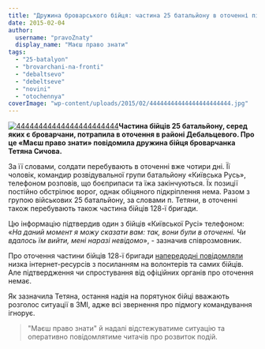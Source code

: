 ```yaml
---
title: "Дружина броварського бійця: частина 25 батальйону в оточенні під Дебальцевим"
date: 2015-02-04
author: 
  username: "pravoZnaty"
  display_name: "Маєш право знати"
tags: 
  - "25-batalyon"
  - "brovarchani-na-fronti"
  - "debaltsevo"
  - "debeltseve"
  - "novini"
  - "otochennya"
coverImage: "wp-content/uploads/2015/02/44444444444444444444444.jpg"
---
```


[![44444444444444444444444](https://mpz.brovary.org/wp-content/uploads/2015/02/44444444444444444444444.jpg)](https://mpz.brovary.org/wp-content/uploads/2015/02/44444444444444444444444.jpg)**Частина бійців 25 батальйону, серед яких є броварчани, потрапила в оточення в районі Дебальцевого. Про це «Маєш право знати» повідомила дружина бійця броварчанка Тетяна Сичова.**

За її словами, солдати перебувають в оточенні вже чотири дні. Її чоловік, командир розвідувальної групи батальйону «Київська Русь», телефоном розповів, що боєприпаси та їжа закінчуються. Їх позиції постійно обстрілює ворог, однак обіцяного підкріплення нема. Разом з групою військових 25 батальйону, за словами п. Тетяни, в оточенні також перебувають також частина бійців 128-ї бригади.

Цю інформацію підтвердив один з бійців «Київської Русі» телефоном: «_На даний момент я можу сказати вам: так, вони були в оточенні. Чи вдалось їм вийти, мені наразі невідомо_», - зазначив співрозмовник.

Про оточення частини бійців 128-ї бригади [напередодні повідомляли](http://panorama-mukachevo.com/2015/02/03/124720/) низка інтернет-ресурсів з посиланням на волонтерів та самих бійців. Але підтвердження чи спростування від офіційних органів про оточення немає.

Як зазначила Тетяна, остання надія на порятунок бійці вважають розголос ситуації в ЗМІ, адже всі звернення про підмогу командування ігнорує.

> "Маєш право знати" й надалі відстежуватиме ситуацію та оперативно повідомлятиме читачів про розвиток подій.
